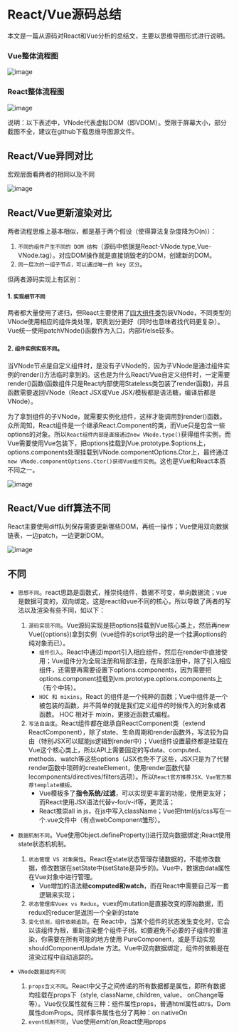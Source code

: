 # React/Vue源码总结

本文是一篇从源码对React和Vue分析的总结文，主要以思维导图形式进行说明。

### Vue整体流程图

![image](https://user-images.githubusercontent.com/6310131/58315972-1dd74080-7e45-11e9-94bc-b494d41ae61c.png)

### React整体流程图

![image](https://user-images.githubusercontent.com/6310131/58316112-6b53ad80-7e45-11e9-8b2a-d31bfaf269aa.png)

说明：以下表述中，VNode代表虚拟DOM（即VDOM）。受限于屏幕大小，部分截图不全，建议在github下载思维导图源文件。

## React/Vue异同对比

宏观层面看两者的相同以及不同

![image](https://user-images.githubusercontent.com/6310131/58308591-908bf000-7e34-11e9-86f0-8b99b1620a44.png)

## React/Vue更新渲染对比

两者流程思维上基本相似，都是基于两个假设（使得算法复杂度降为O(n)）：
1. `不同的组件产生不同的 DOM 结构`（源码中依据是React-VNode.type,Vue-VNode.tag）。对应DOM操作就是直接销毁老的DOM，创建新的DOM。
2. `同一层次的一组子节点，可以通过唯一的 key 区分`。

但两者源码实现上有区别：
#### 1. `实现细节不同`

两者都大量使用了递归，但React主要使用了[四大组件类](./react-code-2.component.md)包装VNode，不同类型的VNode使用相应的组件类处理，职责划分更好（同时也意味者找代码更复杂）。Vue统一使用patchVNode()函数作为入口，内部if/else较多。

#### 2. `组件实例实现不同`。

当VNode节点是自定义组件时，是没有子VNode的，因为子VNode是通过组件实例的render()方法临时拿到的。这也是为什么React/Vue自定义组件时，一定需要render()函数(函数组件只是React内部使用Stateless类包装了render函数)，并且函数需要返回VNode（React JSX或Vue JSX/模板都是语法糖，编译后都是VNode）。

为了拿到组件的子VNode，就需要实例化组件，这样才能调用到render()函数。众所周知，React组件是一个继承React.Component的类，而Vue只是包含一些options的对象。所以`React组件内部是直接通过new VNode.type()`获得组件实例，而Vue需要使用Vue包装下，把options挂载到Vue.prototype.$options上，options.components处理挂载到VNode.componentOptions.Ctor上，最终通过`new VNode.componentOptions.Ctor()获得Vue组件实例`。这也是Vue和React本质不同之一。

![image](https://user-images.githubusercontent.com/6310131/58312027-04ca9180-7e3d-11e9-9099-786694da7c38.png)

## React/Vue diff算法不同

React主要使用diff队列保存需要更新哪些DOM，再统一操作；Vue使用双向数据链表，一边patch，一边更新DOM。

![image](https://user-images.githubusercontent.com/6310131/58315009-41998700-7e43-11e9-8c52-438adad9b23b.png)


## 不同

* `思想不同`。react思路是函数式，推崇纯组件，数据不可变，单向数据流；vue是数据可变的，双向绑定。这是react和vue不同的核心，所以导致了两者的写法以及渲染有些不同，如以下：
    1. `源码实现不同`。Vue源码实现是把options挂载到Vue核心类上，然后再new Vue({options})拿到实例（vue组件的script导出的是一个挂满options的纯对象而已）。
        * `组件引入`。React中通过import引入相应组件，然后在render中直接使用；Vue组件分为全局注册和局部注册，在局部注册中，除了引入相应组件，还需要再需要设置下options.components，因为需要把options.component挂载到vm.prototype.options.components上（有个中转）。
        * `HOC 和 mixins`。React 的组件是一个纯粹的函数；Vue中组件是一个被包装的函数，并不简单的就是我们定义组件的时候传入的对象或者函数。 HOC 相对于 mixin，更接近函数式编程。
    2. `写法自由度`。React组件都在继承自ReactComponent类（extend ReactComponent），除了state、生命周期和render函数外，写法较为自由（特别JSX可以赋能js逻辑到render中）；Vue组件设置最终都是挂载在Vue这个核心类上，所以API上需要固定的写data、computed、methods、watch等这些options（JSX也免不了这些，JSX只是为了代替render函数中琐碎的createElement，使用render函数代替lecomponents/directives/filters选项）。所以`React官方推荐JSX、Vue官方推荐template模板。`
        * Vue模板多了**指令系统/过滤**，可以实现更丰富的功能，使用更友好；而React使用JSX语法代替v-for/v-if等，更灵活；
        * React推崇all in js，在js中写入className；Vue把html/js/css写在一个.vue文件中（有点webComponent雏形）。

* `数据机制不同`。Vue使用Object.defineProperty()进行双向数据绑定;React使用state状态机机制。
    1. `状态管理 VS 对象属性`。React在state状态管理存储数据的，不能修改数据，修改数据在setState中(setState是异步的)。Vue中，数据由data属性在Vue对象中进行管理。
        * Vue增加的语法糖**computed和watch**，而在React中需要自己写一套逻辑来实现；
    2. `状态管理库Vuex vs Redux`。vuex的mutation是直接改变的原始数据，而redux的reducer是返回一个全新的state
    3. `变化侦测，组件依赖追踪`。在 React中，当某个组件的状态发生变化时，它会以该组件为根，重新渲染整个组件子树。如要避免不必要的子组件的重渲染，你需要在所有可能的地方使用 PureComponent，或是手动实现 shouldComponentUpdate 方法。Vue中双向数据绑定，组件的依赖是在渲染过程中自动追踪的。

* `VNode数据结构不同`
    1. `props含义不同`。React中父子之间传递的所有数据都是属性，即所有数据均挂载在props下（style, className, children, value， onChange等等）。Vue仅仅属性就有三种：组件属性props，普通html属性attrs，Dom属性domProps。同样事件属性也分了两种：on nativeOn
    2. `event机制不同`，Vue使用$emit/$on,React使用props
